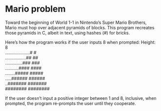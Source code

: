 <h1>Mario problem</h1>

Toward the beginning of World 1-1 in Nintendo’s Super Mario Brothers, Mario must hop over adjacent pyramids of blocks. This program recreates those pyramids in C, albeit in text, using hashes (#) for bricks.

Here’s how the program works if the user inputs 8 when prompted:
Height: 8 <br>
....................#  #<br>
.................##  ##<br>
..............###  ###<br>
...........####  ####<br>
........#####  #####<br>
.....######  ######<br>
..#######  #######<br>
########  ########<br>


If the user doesn’t input a positive integer between 1 and 8, inclusive, when prompted, the program re-prompts the user until they cooperate.
